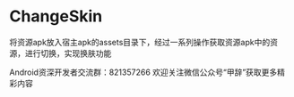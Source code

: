 # ChangeSkin
将资源apk放入宿主apk的assets目录下，经过一系列操作获取资源apk中的资源，进行切换，实现换肤功能



Android资深开发者交流群：821357266
欢迎关注微信公众号“甲辞”获取更多精彩内容
